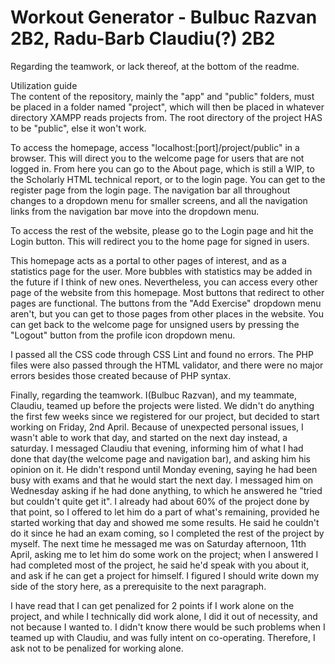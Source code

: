 # Workout Generator - Bulbuc Razvan 2B2, Radu-Barb Claudiu(?) 2B2  
Regarding the teamwork, or lack thereof, at the bottom of the readme.  
  
Utilization guide  
The content of the repository, mainly the "app" and "public" folders, must be placed in a folder named "project", which will then be placed in whatever directory XAMPP reads projects from. The root directory of the project HAS to be "public", else it won't work.  

To access the homepage, access "localhost:[port]/project/public" in a browser. This will direct you to the welcome page for users that are not logged in. From here you can go to the About page, which is still a WIP, to the Scholarly HTML technical report, or to the login page. You can get to the register page from the login page. The navigation bar all throughout changes to a dropdown menu for smaller screens, and all the navigation links from the navigation bar move into the dropdown menu.  

To access the rest of the website, please go to the Login page and hit the Login button. This will redirect you to the home page for signed in users.  

This homepage acts as a portal to other pages of interest, and as a statistics page for the user. More bubbles with statistics may be added in the future if I think of new ones.
Nevertheless, you can access every other page of the website from this homepage. Most buttons that redirect to other pages are functional. The buttons from the "Add Exercise" dropdown menu aren't, but you can get to those pages from other places in the website.  You can get back to the welcome page for unsigned users by pressing the "Logout" button from the profile icon dropdown menu.

I passed all the CSS code through CSS Lint and found no errors. The PHP files were also passed through the HTML validator, and there were no major errors besides those created because of PHP syntax.  

Finally, regarding the teamwork. I(Bulbuc Razvan), and my teammate, Claudiu, teamed up before the projects were listed. We didn't do anything the first few weeks since we registered for our project, but decided to start working on Friday, 2nd April. Because of unexpected personal issues, I wasn't able to work that day, and started on the next day instead, a saturday. I messaged Claudiu that evening, informing him of what I had done that day(the welcome page and navigation bar), and asking him his opinion on it. He didn't respond until Monday evening, saying he had been busy with exams and that he would start the next day. I messaged him on Wednesday asking if he had done anything, to which he answered he "tried but couldn't quite get it". I already had about 60% of the project done by that point, so I offered to let him do a part of what's remaining, provided he started working that day and showed me some results. He said he couldn't do it since he had an exam coming, so I completed the rest of the project by myself. The next time he messaged me was on Saturday afternoon, 11th April, asking me to let him do some work on the project; when I answered I had completed most of the project, he said he'd speak with you about it, and ask if he can get a project for himself. I figured I should write down my side of the story here, as a prerequisite to the next paragraph.

I have read that I can get penalized for 2 points if I work alone on the project, and while I technically did work alone, I did it out of necessity, and not because I wanted to. I didn't know there would be such problems when I teamed up with Claudiu, and was fully intent on co-operating. Therefore, I ask not to be penalized for working alone.
 
